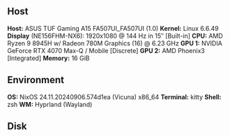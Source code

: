 ## Host
  **Host:** ASUS TUF Gaming A15 FA507UI_FA507UI (1.0)
  **Kernel:** Linux 6.6.49
  **Display** (NE156FHM-NX6): 1920x1080 @ 144 Hz in 15″ [Built-in]
**CPU:** AMD Ryzen 9 8945H w/ Radeon 780M Graphics (16) @ 6.23 GHz
**GPU 1:** NVIDIA GeForce RTX 4070 Max-Q / Mobile [Discrete]
**GPU 2:** AMD Phoenix3 [Integrated]
**Memory:** 16 GiB

## Environment
**OS:** NixOS 24.11.20240906.574d1ea (Vicuna) x86_64
**Terminal:** kitty
**Shell:** zsh
**WM:** Hyprland (Wayland)

## Disk

